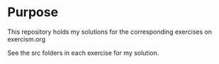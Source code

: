 # Purpose

This repository holds my solutions for the corresponding exercises on exercism.org

See the src folders in each exercise for my solution.


